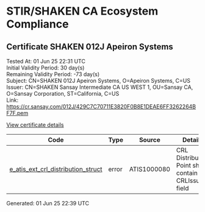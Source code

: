 # STIR/SHAKEN CA Ecosystem Compliance

## Certificate SHAKEN 012J Apeiron Systems

Tested At: 01 Jun 25 22:31 UTC\
Initial Validity Period: 30 day(s)\
Remaining Validity Period: -73 day(s)\
Subject: CN=SHAKEN 012J Apeiron Systems, O=Apeiron Systems, C=US\
Issuer: CN=SHAKEN Sansay Intermediate CA US WEST 1, OU=Sansay CA, O=Sansay Corporation, ST=California, C=US\
Link: https://cr.sansay.com/012J/429C7C70711E3820F0B8E1DEAE6FF3262264BF7F.pem

[View certificate details](https://x509.io/?cert=MIICsjCCAlegAwIBAgIUQpx8cHEeOCDwuOHerm%2FzJiJkv38wCgYIKoZIzj0EAwIwgYUxCzAJBgNVBAYTAlVTMRMwEQYDVQQIDApDYWxpZm9ybmlhMRswGQYDVQQKDBJTYW5zYXkgQ29ycG9yYXRpb24xEjAQBgNVBAsMCVNhbnNheSBDQTEwMC4GA1UEAwwnU0hBS0VOIFNhbnNheSBJbnRlcm1lZGlhdGUgQ0EgVVMgV0VTVCAxMB4XDTI1MDIxODE4MjUzOVoXDTI1MDMyMDE4MjUzOVowTTELMAkGA1UEBhMCVVMxGDAWBgNVBAoMD0FwZWlyb24gU3lzdGVtczEkMCIGA1UEAwwbU0hBS0VOIDAxMkogQXBlaXJvbiBTeXN0ZW1zMFkwEwYHKoZIzj0CAQYIKoZIzj0DAQcDQgAE7zO76BxQSTh1QA2KNYChytsFNJYCV68%2FyTwk19AChc17cxX2RdMRBpAi%2B9CJcnAjuL07XJaCBjiCU0jfGUj8ZKOB2zCB2DAWBggrBgEFBQcBGgQKMAigBhYEMDEySjAXBgNVHSAEEDAOMAwGCmCGSAGG%2FwkBAQQwHQYDVR0OBBYEFHxwWjJ7edx2gOtEhMZJuMyRNFpeMB8GA1UdIwQYMBaAFKzTk%2FVDQ8wKvkVYFxN9knzcwwFGMEcGA1UdHwRAMD4wPKA6oDiGNmh0dHBzOi8vYXV0aGVudGljYXRlLWFwaS5pY29uZWN0aXYuY29tL2Rvd25sb2FkL3YxL2NybDAMBgNVHRMBAf8EAjAAMA4GA1UdDwEB%2FwQEAwIHgDAKBggqhkjOPQQDAgNJADBGAiEA4I9phAGN1ZhDdufOrvY6u8jxStpn79YRZpDQcn3bL48CIQCwPBBtJt8MeNsn2ejMksX%2Bc1TqezIMNxFoc9HzjGkZUg%3D%3D)

| Code | Type | Source | Details |
|------|------|--------|---------|
| [e_atis_ext_crl_distribution_struct](../../ISSUES/e_atis_ext_crl_distribution_struct/README.md) | error | ATIS1000080 | CRL Distribution Point shall contain a CRLIssuer field |


Generated: 01 Jun 25 22:39 UTC